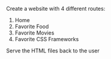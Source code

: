 Create a website with 4 different routes:

1) Home
2) Favorite Food
3) Favorite Movies
4) Favorite CSS Frameworks

Serve the HTML files back to the user